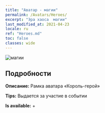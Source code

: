 ```yaml
---
title: "Аватар - магии"
permalink: /Avatars/Heroes/
excerpt: "Эра хаоса  магии"
last_modified_at: 2021-04-23
locale: ru
ref: "Heroes.md"
toc: false
classes: wide
---
```

 ![магии](/images/a/avatarFrame_49.png)

## Подробности

 **Описание:** Рамка аватара «Король-герой» 

 **Tips:** Выдается за участие в событии 

 **Is available:**  + 

